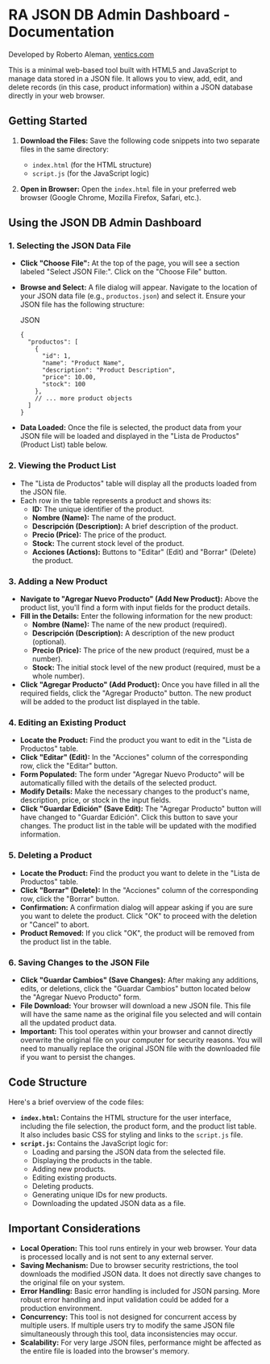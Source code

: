 <h1 class="">RA JSON DB Admin Dashboard - Documentation</h1>
<p>Developed by Roberto Aleman, <a href="ventics.com">ventics.com</a> </p>
<p class="">This is a minimal web-based tool built with HTML5 and JavaScript to manage data stored in a JSON file. It allows you to view, add, edit, and delete records (in this case, product information) within a JSON database directly in your web browser.</p>

<h2 class="">Getting Started</h2>
<ol class="">
 	<li class="">
<p class=""><strong>Download the Files:</strong> Save the following code snippets into two separate files in the same directory:</p>

<ul class="">
 	<li class=""><code>index.html</code> (for the HTML structure)</li>
 	<li class=""><code>script.js</code> (for the JavaScript logic)</li>
</ul>
</li>
 	<li class="">
<p class=""><strong>Open in Browser:</strong> Open the <code>index.html</code> file in your preferred web browser (Google Chrome, Mozilla Firefox, Safari, etc.).</p>
</li>
</ol>
<h2 class="">Using the JSON DB Admin Dashboard</h2>
<h3 class="">1. Selecting the JSON Data File</h3>
<ul class="">
 	<li class="">
<p class=""><strong>Click "Choose File":</strong> At the top of the page, you will see a section labeled "Select JSON File:". Click on the "Choose File" button.</p>
</li>
 	<li class="">
<p class=""><strong>Browse and Select:</strong> A file dialog will appear. Navigate to the location of your JSON data file (e.g., <code>productos.json</code>) and select it. Ensure your JSON file has the following structure:</p>

<div class="">
<div class="">

<span class="">JSON</span>
<div class=""></div>
</div>
<div class="">
<div class="">
<pre class=""><code class="" role="text" data-test-id="code-content">{
  <span class="">"productos"</span>: [
    {
      <span class="">"id"</span>: <span class="">1</span>,
      <span class="">"name"</span>: <span class="">"Product Name"</span>,
      <span class="">"description"</span>: <span class="">"Product Description"</span>,
      <span class="">"price"</span>: <span class="">10.00</span>,
      <span class="">"stock"</span>: <span class="">100</span>
    },
    <span class="">// ... more product objects</span>
  ]
}
</code></pre>
</div>
</div>
</div></li>
 	<li class="">
<p class=""><strong>Data Loaded:</strong> Once the file is selected, the product data from your JSON file will be loaded and displayed in the "Lista de Productos" (Product List) table below.</p>
</li>
</ul>
<h3 class="">2. Viewing the Product List</h3>
<ul class="">
 	<li class="">The "Lista de Productos" table will display all the products loaded from the JSON file.</li>
 	<li class="">Each row in the table represents a product and shows its:
<ul class="">
 	<li class=""><strong>ID:</strong> The unique identifier of the product.</li>
 	<li class=""><strong>Nombre (Name):</strong> The name of the product.</li>
 	<li class=""><strong>Descripción (Description):</strong> A brief description of the product.</li>
 	<li class=""><strong>Precio (Price):</strong> The price of the product.</li>
 	<li class=""><strong>Stock:</strong> The current stock level of the product.</li>
 	<li class=""><strong>Acciones (Actions):</strong> Buttons to "Editar" (Edit) and "Borrar" (Delete) the product.</li>
</ul>
</li>
</ul>
<h3 class="">3. Adding a New Product</h3>
<ul class="">
 	<li class=""><strong>Navigate to "Agregar Nuevo Producto" (Add New Product):</strong> Above the product list, you'll find a form with input fields for the product details.</li>
 	<li class=""><strong>Fill in the Details:</strong> Enter the following information for the new product:
<ul class="">
 	<li class=""><strong>Nombre (Name):</strong> The name of the new product (required).</li>
 	<li class=""><strong>Descripción (Description):</strong> A description of the new product (optional).</li>
 	<li class=""><strong>Precio (Price):</strong> The price of the new product (required, must be a number).</li>
 	<li class=""><strong>Stock:</strong> The initial stock level of the new product (required, must be a whole number).</li>
</ul>
</li>
 	<li class=""><strong>Click "Agregar Producto" (Add Product):</strong> Once you have filled in all the required fields, click the "Agregar Producto" button. The new product will be added to the product list displayed in the table.</li>
</ul>
<h3 class="">4. Editing an Existing Product</h3>
<ul class="">
 	<li class=""><strong>Locate the Product:</strong> Find the product you want to edit in the "Lista de Productos" table.</li>
 	<li class=""><strong>Click "Editar" (Edit):</strong> In the "Acciones" column of the corresponding row, click the "Editar" button.</li>
 	<li class=""><strong>Form Populated:</strong> The form under "Agregar Nuevo Producto" will be automatically filled with the details of the selected product.</li>
 	<li class=""><strong>Modify Details:</strong> Make the necessary changes to the product's name, description, price, or stock in the input fields.</li>
 	<li class=""><strong>Click "Guardar Edición" (Save Edit):</strong> The "Agregar Producto" button will have changed to "Guardar Edición". Click this button to save your changes. The product list in the table will be updated with the modified information.</li>
</ul>
<h3 class="">5. Deleting a Product</h3>
<ul class="">
 	<li class=""><strong>Locate the Product:</strong> Find the product you want to delete in the "Lista de Productos" table.</li>
 	<li class=""><strong>Click "Borrar" (Delete):</strong> In the "Acciones" column of the corresponding row, click the "Borrar" button.</li>
 	<li class=""><strong>Confirmation:</strong> A confirmation dialog will appear asking if you are sure you want to delete the product. Click "OK" to proceed with the deletion or "Cancel" to abort.</li>
 	<li class=""><strong>Product Removed:</strong> If you click "OK", the product will be removed from the product list in the table.</li>
</ul>
<h3 class="">6. Saving Changes to the JSON File</h3>
<ul class="">
 	<li class=""><strong>Click "Guardar Cambios" (Save Changes):</strong> After making any additions, edits, or deletions, click the "Guardar Cambios" button located below the "Agregar Nuevo Producto" form.</li>
 	<li class=""><strong>File Download:</strong> Your browser will download a new JSON file. This file will have the same name as the original file you selected and will contain all the updated product data.</li>
 	<li class=""><strong>Important:</strong> This tool operates within your browser and cannot directly overwrite the original file on your computer for security reasons. You will need to manually replace the original JSON file with the downloaded file if you want to persist the changes.</li>
</ul>
<h2 class="">Code Structure</h2>
<p class="">Here's a brief overview of the code files:</p>

<ul class="">
 	<li class=""><strong><code>index.html</code>:</strong> Contains the HTML structure for the user interface, including the file selection, the product form, and the product list table. It also includes basic CSS for styling and links to the <code>script.js</code> file.</li>
 	<li class=""><strong><code>script.js</code>:</strong> Contains the JavaScript logic for:
<ul class="">
 	<li class="">Loading and parsing the JSON data from the selected file.</li>
 	<li class="">Displaying the products in the table.</li>
 	<li class="">Adding new products.</li>
 	<li class="">Editing existing products.</li>
 	<li class="">Deleting products.</li>
 	<li class="">Generating unique IDs for new products.</li>
 	<li class="">Downloading the updated JSON data as a file.</li>
</ul>
</li>
</ul>
<h2 class="">Important Considerations</h2>
<ul class="">
 	<li class=""><strong>Local Operation:</strong> This tool runs entirely in your web browser. Your data is processed locally and is not sent to any external server.</li>
 	<li class=""><strong>Saving Mechanism:</strong> Due to browser security restrictions, the tool downloads the modified JSON data. It does not directly save changes to the original file on your system.</li>
 	<li class=""><strong>Error Handling:</strong> Basic error handling is included for JSON parsing. More robust error handling and input validation could be added for a production environment.</li>
 	<li class=""><strong>Concurrency:</strong> This tool is not designed for concurrent access by multiple users. If multiple users try to modify the same JSON file simultaneously through this tool, data inconsistencies may occur.</li>
 	<li class=""><strong>Scalability:</strong> For very large JSON files, performance might be affected as the entire file is loaded into the browser's memory.</li>
